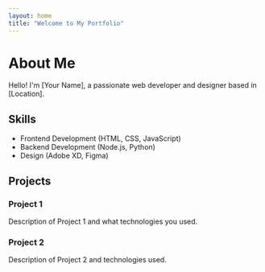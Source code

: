 ```yaml
---
layout: home
title: "Welcome to My Portfolio"
---
```

# About Me

Hello! I'm [Your Name], a passionate web developer and designer based in [Location].

## Skills
- Frontend Development (HTML, CSS, JavaScript)
- Backend Development (Node.js, Python)
- Design (Adobe XD, Figma)

## Projects
### Project 1
Description of Project 1 and what technologies you used.

### Project 2
Description of Project 2 and technologies used.

